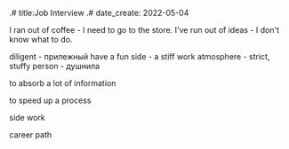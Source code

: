 .# title:Job Interview
.# date_create: 2022-05-04

I ran out of coffee - I need to go to the store.
I've run out of ideas - I don't know what to do.

diligent - прилежный
have a fun side - 
a stiff work atmosphere - strict, stuffy  person - душнила

to absorb a lot of information

to speed up a process

side work

career path
